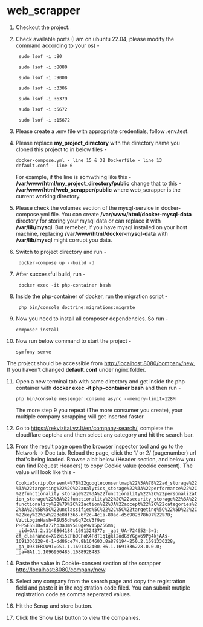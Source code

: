 # web_scrapper

1. Checkout the project.

2. Check available ports (I am on ubuntu 22.04, please modify the command according to your os) - 

        sudo lsof -i :80
        
        sudo lsof -i :8080
        
        sudo lsof -i :9000
        
        sudo lsof -i :3306
        
        sudo lsof -i :6379
        
        sudo lsof -i :5672
        
        sudo lsof -i :15672

3. Please create a .env file with appropriate credentials, follow .env.test.

4. Please replace **my_project_directory** with the directory name you cloned this project to in below files -

   <code>docker-compose.yml - line 15 & 32
   Dockerfile - line 13
   default.conf - line 6</code>

   For example, if the line is somwthing like this - **/var/www/html/my_project_directory/public** change that to this - 
   **/var/www/html/web_scrapper/public** where web_scrapper is the current working directory.

5. Please check the volumes section of the mysql-service in docker-compose.yml file. You can create **/var/www/html/docker-mysql-data**
   directory for storing your mysql data or can replace it with **/var/lib/mysql**. But remeber, if you have mysql installed on your host machine,
   replacing **/var/www/html/docker-mysql-data** with **/var/lib/mysql** might corrupt you data.

6. Switch to project directory and run -

        docker-compose up --build -d

7. After successful build, run -

        docker exec -it php-container bash

8. Inside the php-container of docker, run the migration script -

        php bin/console doctrine:migrations:migrate

9.  Now you need to install all composer dependencies. So run -

        composer install

10. Now run below command to start the project -

        symfony serve
   
   The project should be accessible from <a href="http://localhost:8080/company/new" target="_blank">http://localhost:8080/company/new</a>,
   If you haven't changed **default.conf** under nginx folder.

11. Open a new terminal tab with same directory and get inside the php container with **docker exec -it php-container bash** and then run -

        php bin/console messenger:consume async --memory-limit=128M

    The more step 9 you repeat (The more consumer you create), your multiple company scrapping will get inserted faster


12. Go to <a href="https://rekvizitai.vz.lt/en/company-search/" target="_blank">https://rekvizitai.vz.lt/en/company-search/</a>,
    complete the cloudflare captcha and then select any category and hit the search bar.


13. From the result page open the browser inspector tool and go to the Network -> Doc tab. 
    Reload the page, click the 1/ or 2/ (pagenumber) url that's being loaded. 
    Browse a bit below (Header section, and below you can find Request Headers) to copy Cookie value (cookie consent).
    The value will look like this -

    
    <code>CookieScriptConsent=%7B%22googleconsentmap%22%3A%7B%22ad_storage%22%3A%22targeting%22%2C%22analytics_storage%22%3A%22performance%22%2C%22functionality_storage%22%3A%22functionality%22%2C%22personalization_storage%22%3A%22functionality%22%2C%22security_storage%22%3A%22functionality%22%7D%2C%22action%22%3A%22accept%22%2C%22categories%22%3A%22%5B%5C%22unclassified%5C%22%2C%5C%22targeting%5C%22%5D%22%2C%22key%22%3A%223e8df365-6f2c-4c1a-80ad-d5c902d78b97%22%7D; VzLtLoginHash=RSU55dhwSq7ZcV3f9w; PHPSESSID=fa77hp3a3m9510ge9v15p256mn; _gid=GA1.2.1146864184.1691324377; _gat_UA-724652-3=1; cf_clearance=X9zki5ZFbDCFoK4FdT1q1gkl2odGdYGgx69Pg4kjAAs-1691336228-0-1-dd86ce74.8b164603.8a879194-250.2.1691336228; _ga_D931ERQW91=GS1.1.1691332400.86.1.1691336228.0.0.0; _ga=GA1.1.1096950485.1688928483</code>


14. Paste the value in Cookie-consent section of the scrapper <a href="http://localhost:8080/company/new" target="_blank">http://localhost:8080/company/new</a>.

15. Select any company from the search page and copy the registration field and paste it in the registration code filed.
    You can submit mutiple registration code as comma seperated values.

17. Hit the Scrap and store button.

18. Click the Show List button to view the companies. 
